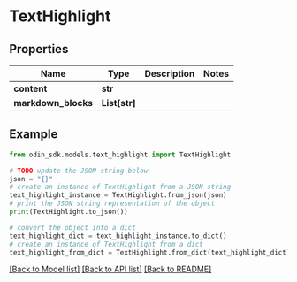 # TextHighlight


## Properties

Name | Type | Description | Notes
------------ | ------------- | ------------- | -------------
**content** | **str** |  | 
**markdown_blocks** | **List[str]** |  | 

## Example

```python
from odin_sdk.models.text_highlight import TextHighlight

# TODO update the JSON string below
json = "{}"
# create an instance of TextHighlight from a JSON string
text_highlight_instance = TextHighlight.from_json(json)
# print the JSON string representation of the object
print(TextHighlight.to_json())

# convert the object into a dict
text_highlight_dict = text_highlight_instance.to_dict()
# create an instance of TextHighlight from a dict
text_highlight_from_dict = TextHighlight.from_dict(text_highlight_dict)
```
[[Back to Model list]](../README.md#documentation-for-models) [[Back to API list]](../README.md#documentation-for-api-endpoints) [[Back to README]](../README.md)


